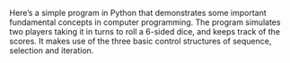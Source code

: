 Here’s a simple program in Python that demonstrates some important fundamental concepts in computer programming. The program simulates two players taking it in turns to roll a 6-sided dice, and keeps track of the scores. It makes use of the three basic control structures of sequence, selection and iteration.
